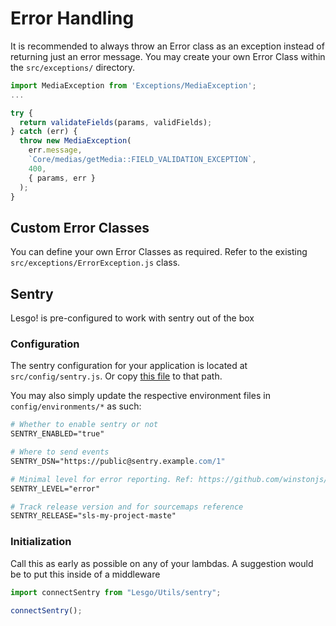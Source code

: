 # Error Handling

It is recommended to always throw an Error class as an exception instead of returning just an error message. You may create your own Error Class within the `src/exceptions/` directory.

```js
import MediaException from 'Exceptions/MediaException';
...

try {
  return validateFields(params, validFields);
} catch (err) {
  throw new MediaException(
    err.message,
    `Core/medias/getMedia::FIELD_VALIDATION_EXCEPTION`,
    400,
    { params, err }
  );
}
```

## Custom Error Classes

You can define your own Error Classes as required. Refer to the existing `src/exceptions/ErrorException.js` class.

## Sentry

Lesgo! is pre-configured to work with sentry out of the box

### Configuration

The sentry configuration for your application is located at `src/config/sentry.js`. Or copy [this file](https://raw.githubusercontent.com/reflex-media/lesgo/master/src/config/sentry.js) to that path.

You may also simply update the respective environment files in `config/environments/*` as such:

```apache
# Whether to enable sentry or not
SENTRY_ENABLED="true"

# Where to send events
SENTRY_DSN="https://public@sentry.example.com/1"

# Minimal level for error reporting. Ref: https://github.com/winstonjs/winston#logging
SENTRY_LEVEL="error"

# Track release version and for sourcemaps reference
SENTRY_RELEASE="sls-my-project-maste"
```

### Initialization

Call this as early as possible on any of your lambdas. A suggestion would be to put this inside of a middleware

```js
import connectSentry from "Lesgo/Utils/sentry";

connectSentry();
```
